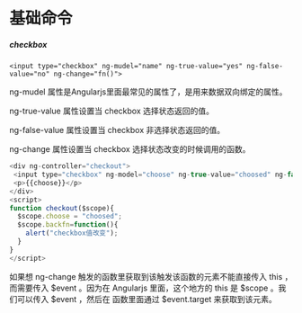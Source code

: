 # 基础命令

##### checkbox

`<input type="checkbox" ng-mudel="name" ng-true-value="yes" ng-false-value="no" ng-change="fn()">`

ng-mudel 属性是Angularjs里面最常见的属性了，是用来数据双向绑定的属性。

ng-true-value 属性设置当 checkbox 选择状态返回的值。

ng-false-value 属性设置当 checkbox 非选择状态返回的值。

ng-change 属性设置当 checkbox 选择状态改变的时候调用的函数。

```js
<div ng-controller="checkout">
 <input type="checkbox" ng-model="choose" ng-true-value="choosed" ng-false-value="unchoosed" ng-change="backfn();">
 <p>{{choose}}</p>
</div>
<script>
function checkout($scope){
  $scope.choose = "choosed";
  $scope.backfn=function(){
    alert("checkbox值改变");
  }
}
</script>
```



如果想 ng-change 触发的函数里获取到该触发该函数的元素不能直接传入 this ，而需要传入 $event 。因为在 Angularjs 里面，这个地方的 this 是 $scope 。我们可以传入 $event ，然后在 函数里面通过 $event.target 来获取到该元素。